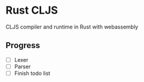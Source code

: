 # Rust CLJS

CLJS compiler and runtime in Rust with webassembly

## Progress

- [ ] Lexer
- [ ] Parser
- [ ] Finish todo list
